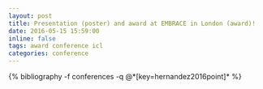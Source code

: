 ```yaml
---
layout: post
title: Presentation (poster) and award at EMBRACE in London (award)!
date: 2016-05-15 15:59:00
inline: false
tags: award conference icl
categories: conference
---
```


<div class="publications">
   {% bibliography -f conferences -q @*[key=hernandez2016point]* %}
</div>
